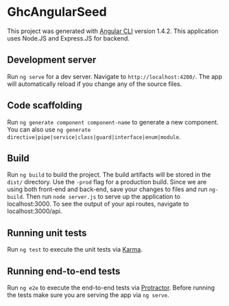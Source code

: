 # GhcAngularSeed

This project was generated with [Angular CLI](https://github.com/angular/angular-cli) version 1.4.2. This application uses Node.JS and Express.JS for backend. 

## Development server

Run `ng serve` for a dev server. Navigate to `http://localhost:4200/`. The app will automatically reload if you change any of the source files.

## Code scaffolding

Run `ng generate component component-name` to generate a new component. You can also use `ng generate directive|pipe|service|class|guard|interface|enum|module`.

## Build

Run `ng build` to build the project. The build artifacts will be stored in the `dist/` directory. Use the `-prod` flag for a production build. Since we are using both front-end and back-end, save your changes to files and run `ng-build`. Then run `node server.js` to serve up the application to localhost:3000. To see the output of your api routes, navigate to localhost:3000/api. 

## Running unit tests

Run `ng test` to execute the unit tests via [Karma](https://karma-runner.github.io).

## Running end-to-end tests

Run `ng e2e` to execute the end-to-end tests via [Protractor](http://www.protractortest.org/).
Before running the tests make sure you are serving the app via `ng serve`.
